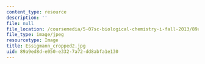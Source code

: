 ```yaml
---
content_type: resource
description: ''
file: null
file_location: /coursemedia/5-07sc-biological-chemistry-i-fall-2013/89a9ed8de050e3327a72dd8abfa1e130_Essigmann_cropped2.jpg
file_type: image/jpeg
resourcetype: Image
title: Essigmann_cropped2.jpg
uid: 89a9ed8d-e050-e332-7a72-dd8abfa1e130
---
```

